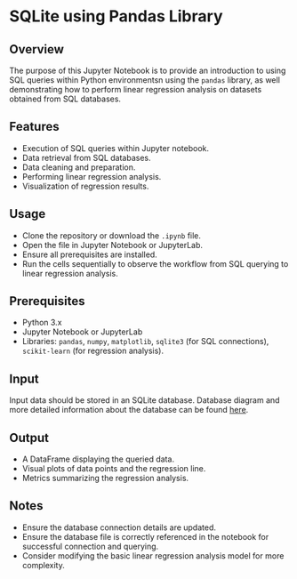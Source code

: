 # SQLite using Pandas Library

## Overview
The purpose of this Jupyter Notebook is to provide an introduction to using SQL queries within Python environmentsn using the `pandas` library, as well demonstrating how to perform linear regression analysis on datasets obtained from SQL databases.

## Features
- Execution of SQL queries within Jupyter notebook.
- Data retrieval from SQL databases.
- Data cleaning and preparation.
- Performing linear regression analysis.
- Visualization of regression results.

## Usage
- Clone the repository or download the `.ipynb` file.
- Open the file in Jupyter Notebook or JupyterLab.
- Ensure all prerequisites are installed.
- Run the cells sequentially to observe the workflow from SQL querying to linear regression analysis.

## Prerequisites
- Python 3.x
- Jupyter Notebook or JupyterLab
- Libraries: `pandas`, `numpy`, `matplotlib`, `sqlite3` (for SQL connections), `scikit-learn` (for regression analysis).

## Input
Input data should be stored in an SQLite database. Database diagram and more detailed information about the database can be found [here](https://www.sqlitetutorial.net/sqlite-sample-database/).

## Output
- A DataFrame displaying the queried data.
- Visual plots of data points and the regression line.
- Metrics summarizing the regression analysis.

## Notes
- Ensure the database connection details are updated.
- Ensure the database file is correctly referenced in the notebook for successful connection and querying.
- Consider modifying the basic linear regression analysis model for more complexity.